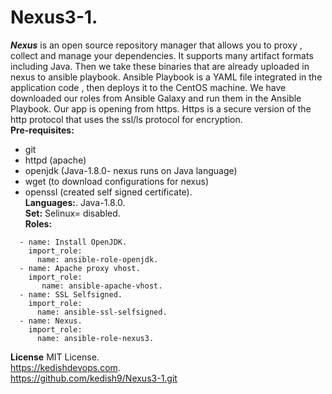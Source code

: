 # Nexus3-1.
***Nexus*** is an open source repository manager that allows you to proxy , collect and manage your  dependencies. It supports many artifact formats including Java.
Then we take these binaries that are already uploaded in nexus to ansible playbook. Ansible Playbook is a YAML file integrated in the application code , then deploys it to the CentOS machine.
We have downloaded our roles from Ansible Galaxy and run them in the Ansible Playbook.
Our app is opening from https. Https is a secure version of the http protocol that uses the ssl/ls protocol for encryption.  
**Pre-requisites:**
- git
- httpd (apache)
- openjdk (Java-1.8.0- nexus runs on Java language)
- wget (to download  configurations for nexus)
- openssl (created self signed certificate).  
**Languages:**.
Java-1.8.0.  
**Set:** 
Selinux= disabled.   
**Roles:**
```
  - name: Install OpenJDK.
    import_role:
      name: ansible-role-openjdk.
  - name: Apache proxy vhost.
    import_role:
       name: ansible-apache-vhost.
  - name: SSL Selfsigned.
    import_role:
      name: ansible-ssl-selfsigned.
  - name: Nexus.
    import_role:
      name: ansible-role-nexus3.
```
**License**
MIT License.  
https://kedishdevops.com.  
https://github.com/kedish9/Nexus3-1.git
